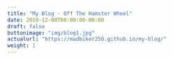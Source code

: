 ```yaml
---
title: "My Blog - Off The Hamster Wheel"
date: 2019-12-08T00:00:00-00:00
draft: false
buttonimage: "img/blog1.jpg"
actualurl: "https://madbiker250.github.io/my-blog/"
weight: 1
---
```


